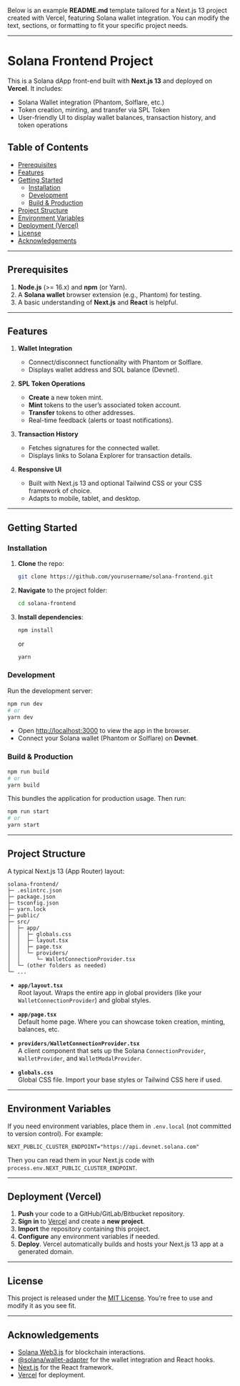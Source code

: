 Below is an example **README.md** template tailored for a Next.js 13 project created with Vercel, featuring Solana wallet integration. You can modify the text, sections, or formatting to fit your specific project needs.

---

# Solana Frontend Project

This is a Solana dApp front-end built with **Next.js 13** and deployed on **Vercel**. It includes:
- Solana Wallet integration (Phantom, Solflare, etc.)  
- Token creation, minting, and transfer via SPL Token  
- User-friendly UI to display wallet balances, transaction history, and token operations  

## Table of Contents

- [Prerequisites](#prerequisites)
- [Features](#features)
- [Getting Started](#getting-started)
  - [Installation](#installation)
  - [Development](#development)
  - [Build & Production](#build--production)
- [Project Structure](#project-structure)
- [Environment Variables](#environment-variables)
- [Deployment (Vercel)](#deployment-vercel)
- [License](#license)
- [Acknowledgements](#acknowledgements)

---

## Prerequisites

1. **Node.js** (>= 16.x) and **npm** (or Yarn).  
2. A **Solana wallet** browser extension (e.g., Phantom) for testing.  
3. A basic understanding of **Next.js** and **React** is helpful.

---

## Features

1. **Wallet Integration**  
   - Connect/disconnect functionality with Phantom or Solflare.  
   - Displays wallet address and SOL balance (Devnet).  

2. **SPL Token Operations**  
   - **Create** a new token mint.  
   - **Mint** tokens to the user’s associated token account.  
   - **Transfer** tokens to other addresses.  
   - Real-time feedback (alerts or toast notifications).  

3. **Transaction History**  
   - Fetches signatures for the connected wallet.  
   - Displays links to Solana Explorer for transaction details.  

4. **Responsive UI**  
   - Built with Next.js 13 and optional Tailwind CSS or your CSS framework of choice.  
   - Adapts to mobile, tablet, and desktop.  

---

## Getting Started

### Installation

1. **Clone** the repo:
   ```bash
   git clone https://github.com/yourusername/solana-frontend.git
   ```
2. **Navigate** to the project folder:
   ```bash
   cd solana-frontend
   ```
3. **Install dependencies**:
   ```bash
   npm install
   ```
   or
   ```bash
   yarn
   ```

### Development

Run the development server:

```bash
npm run dev
# or
yarn dev
```

- Open [http://localhost:3000](http://localhost:3000) to view the app in the browser.  
- Connect your Solana wallet (Phantom or Solflare) on **Devnet**.  

### Build & Production

```bash
npm run build
# or
yarn build
```

This bundles the application for production usage. Then run:

```bash
npm run start
# or
yarn start
```

---

## Project Structure

A typical Next.js 13 (App Router) layout:

```
solana-frontend/
├─ .eslintrc.json
├─ package.json
├─ tsconfig.json
├─ yarn.lock
├─ public/
├─ src/
│  ├─ app/
│  │  ├─ globals.css
│  │  ├─ layout.tsx
│  │  ├─ page.tsx
│  │  └─ providers/
│  │     └─ WalletConnectionProvider.tsx
│  └─ (other folders as needed)
└─ ...
```

- **`app/layout.tsx`**  
  Root layout. Wraps the entire app in global providers (like your `WalletConnectionProvider`) and global styles.

- **`app/page.tsx`**  
  Default home page. Where you can showcase token creation, minting, balances, etc.

- **`providers/WalletConnectionProvider.tsx`**  
  A client component that sets up the Solana `ConnectionProvider`, `WalletProvider`, and `WalletModalProvider`.

- **`globals.css`**  
  Global CSS file. Import your base styles or Tailwind CSS here if used.

---

## Environment Variables

If you need environment variables, place them in `.env.local` (not committed to version control). For example:

```
NEXT_PUBLIC_CLUSTER_ENDPOINT="https://api.devnet.solana.com"
```

Then you can read them in your Next.js code with `process.env.NEXT_PUBLIC_CLUSTER_ENDPOINT`.

---

## Deployment (Vercel)

1. **Push** your code to a GitHub/GitLab/Bitbucket repository.  
2. **Sign in** to [Vercel](https://vercel.com/) and create a **new project**.  
3. **Import** the repository containing this project.  
4. **Configure** any environment variables if needed.  
5. **Deploy**. Vercel automatically builds and hosts your Next.js 13 app at a generated domain.

---

## License

This project is released under the [MIT License](LICENSE). You’re free to use and modify it as you see fit.

---

## Acknowledgements

- [Solana Web3.js](https://github.com/solana-labs/solana-web3.js) for blockchain interactions.  
- [@solana/wallet-adapter](https://github.com/solana-labs/wallet-adapter) for the wallet integration and React hooks.  
- [Next.js](https://nextjs.org/) for the React framework.  
- [Vercel](https://vercel.com/) for deployment.  
